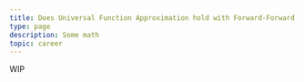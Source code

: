 ```yaml
---
title: Does Universal Function Approximation hold with Forward-Forward Neural Networks?
type: page
description: Some math
topic: career
---
```


WIP